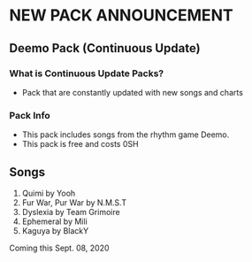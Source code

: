 # NEW PACK ANNOUNCEMENT

## Deemo Pack (Continuous Update)

### What is Continuous Update Packs?

- Pack that are constantly updated with new songs and charts

### Pack Info

- This pack includes songs from the rhythm game Deemo.
- This pack is free and costs 0SH

## Songs

1. Quimi by Yooh
2. Fur War, Pur War by N.M.S.T
3. Dyslexia by Team Grimoire
4. Ephemeral by Mili
5. Kaguya by BlackY

Coming this Sept. 08, 2020
